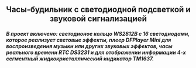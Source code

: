 ## <center>Часы-будильник с светодиодной подсветкой и звуковой сигнализацией</center>

##### В проект включено: светодионое кольцо **WS2812B** с 16 светодиодами, которое реализует световые эффекты, плеер **DFPlayer Mini** для воспроизведения музыки или других звуковых эффектов, часы реального времени **RTC DS3231** и для отображении информации 4-х сегментный жидкокристаллический индикатор **TM1637**.
